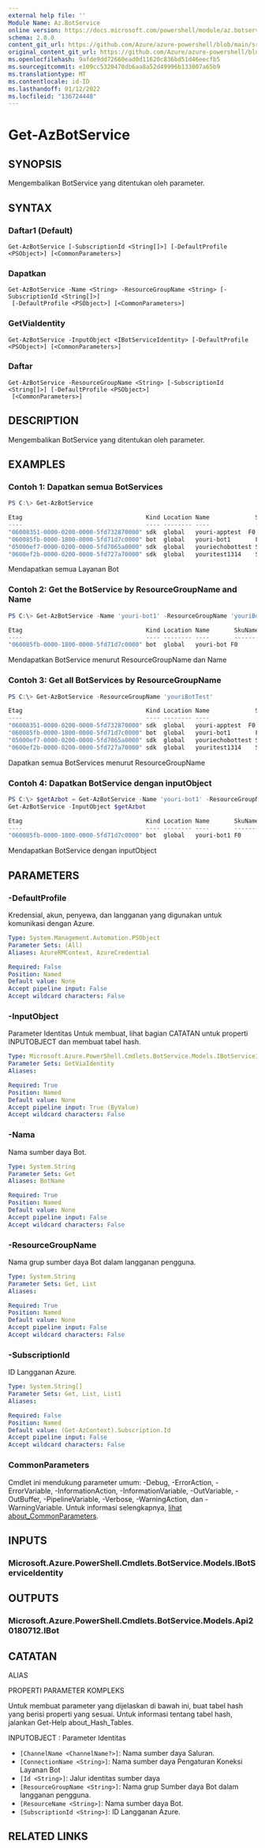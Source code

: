 ```yaml
---
external help file: ''
Module Name: Az.BotService
online version: https://docs.microsoft.com/powershell/module/az.botservice/get-azbotservice
schema: 2.0.0
content_git_url: https://github.com/Azure/azure-powershell/blob/main/src/BotService/help/Get-AzBotService.md
original_content_git_url: https://github.com/Azure/azure-powershell/blob/main/src/BotService/help/Get-AzBotService.md
ms.openlocfilehash: 9afde9dd72660ead0d11620c836bd51d46eecfb5
ms.sourcegitcommit: e109cc5320478db6aa8a52d49996b133007a65b9
ms.translationtype: MT
ms.contentlocale: id-ID
ms.lasthandoff: 01/12/2022
ms.locfileid: "136724448"
---
```

# Get-AzBotService

## SYNOPSIS
Mengembalikan BotService yang ditentukan oleh parameter.

## SYNTAX

### Daftar1 (Default)
```
Get-AzBotService [-SubscriptionId <String[]>] [-DefaultProfile <PSObject>] [<CommonParameters>]
```

### Dapatkan
```
Get-AzBotService -Name <String> -ResourceGroupName <String> [-SubscriptionId <String[]>]
 [-DefaultProfile <PSObject>] [<CommonParameters>]
```

### GetViaIdentity
```
Get-AzBotService -InputObject <IBotServiceIdentity> [-DefaultProfile <PSObject>] [<CommonParameters>]
```

### Daftar
```
Get-AzBotService -ResourceGroupName <String> [-SubscriptionId <String[]>] [-DefaultProfile <PSObject>]
 [<CommonParameters>]
```

## DESCRIPTION
Mengembalikan BotService yang ditentukan oleh parameter.

## EXAMPLES

### Contoh 1: Dapatkan semua BotServices
```powershell
PS C:\> Get-AzBotService

Etag                                   Kind Location Name             SkuName SkuTier Type
----                                   ---- -------- ----             ------- ------- ----
"06008351-0000-0200-0000-5fd732870000" sdk  global   youri-apptest  F0              Microsoft.BotService/botServices
"060085fb-0000-1800-0000-5fd71d7c0000" bot  global   youri-bot1       F0              Microsoft.BotService/botServices
"05000ef7-0000-0200-0000-5fd7065a0000" sdk  global   youriechobottest S1              Microsoft.BotService/botServices
"0600ef2b-0000-0200-0000-5fd727a70000" sdk  global   youritest1314    S1              Microsoft.BotService/botServices
```

Mendapatkan semua Layanan Bot

### Contoh 2: Get the BotService by ResourceGroupName and Name
```powershell
PS C:\> Get-AzBotService -Name 'youri-bot1' -ResourceGroupName 'youriBotTest'

Etag                                   Kind Location Name       SkuName SkuTier Type
----                                   ---- -------- ----       ------- ------- ----
"060085fb-0000-1800-0000-5fd71d7c0000" bot  global   youri-bot F0              Microsoft.BotService/botServices
```

Mendapatkan BotService menurut ResourceGroupName dan Name

### Contoh 3: Get all BotServices by ResourceGroupName
```powershell
PS C:\> Get-AzBotService -ResourceGroupName 'youriBotTest'

Etag                                   Kind Location Name             SkuName SkuTier Type
----                                   ---- -------- ----             ------- ------- ----
"06008351-0000-0200-0000-5fd732870000" sdk  global   youri-apptest  F0              Microsoft.BotService/botServices
"060085fb-0000-1800-0000-5fd71d7c0000" bot  global   youri-bot1       F0              Microsoft.BotService/botServices
"05000ef7-0000-0200-0000-5fd7065a0000" sdk  global   youriechobottest S1              Microsoft.BotService/botServices
"0600ef2b-0000-0200-0000-5fd727a70000" sdk  global   youritest1314    S1              Microsoft.BotService/botServices
```

Dapatkan semua BotServices menurut ResourceGroupName

### Contoh 4: Dapatkan BotService dengan inputObject
```powershell
PS C:\> $getAzbot = Get-AzBotService -Name 'youri-bot1' -ResourceGroupName 'youriBotTest'
Get-AzBotService -InputObject $getAzbot

Etag                                   Kind Location Name       SkuName SkuTier Type
----                                   ---- -------- ----       ------- ------- ----
"060085fb-0000-1800-0000-5fd71d7c0000" bot  global   youri-bot1 F0              Microsoft.BotService/botServices
```

Mendapatkan BotService dengan inputObject

## PARAMETERS

### -DefaultProfile
Kredensial, akun, penyewa, dan langganan yang digunakan untuk komunikasi dengan Azure.

```yaml
Type: System.Management.Automation.PSObject
Parameter Sets: (All)
Aliases: AzureRMContext, AzureCredential

Required: False
Position: Named
Default value: None
Accept pipeline input: False
Accept wildcard characters: False
```

### -InputObject
Parameter Identitas Untuk membuat, lihat bagian CATATAN untuk properti INPUTOBJECT dan membuat tabel hash.

```yaml
Type: Microsoft.Azure.PowerShell.Cmdlets.BotService.Models.IBotServiceIdentity
Parameter Sets: GetViaIdentity
Aliases:

Required: True
Position: Named
Default value: None
Accept pipeline input: True (ByValue)
Accept wildcard characters: False
```

### -Nama
Nama sumber daya Bot.

```yaml
Type: System.String
Parameter Sets: Get
Aliases: BotName

Required: True
Position: Named
Default value: None
Accept pipeline input: False
Accept wildcard characters: False
```

### -ResourceGroupName
Nama grup sumber daya Bot dalam langganan pengguna.

```yaml
Type: System.String
Parameter Sets: Get, List
Aliases:

Required: True
Position: Named
Default value: None
Accept pipeline input: False
Accept wildcard characters: False
```

### -SubscriptionId
ID Langganan Azure.

```yaml
Type: System.String[]
Parameter Sets: Get, List, List1
Aliases:

Required: False
Position: Named
Default value: (Get-AzContext).Subscription.Id
Accept pipeline input: False
Accept wildcard characters: False
```

### CommonParameters
Cmdlet ini mendukung parameter umum: -Debug, -ErrorAction, -ErrorVariable, -InformationAction, -InformationVariable, -OutVariable, -OutBuffer, -PipelineVariable, -Verbose, -WarningAction, dan -WarningVariable. Untuk informasi selengkapnya, [lihat about_CommonParameters](http://go.microsoft.com/fwlink/?LinkID=113216).

## INPUTS

### Microsoft.Azure.PowerShell.Cmdlets.BotService.Models.IBotServiceIdentity

## OUTPUTS

### Microsoft.Azure.PowerShell.Cmdlets.BotService.Models.Api20180712.IBot

## CATATAN

ALIAS

PROPERTI PARAMETER KOMPLEKS

Untuk membuat parameter yang dijelaskan di bawah ini, buat tabel hash yang berisi properti yang sesuai. Untuk informasi tentang tabel hash, jalankan Get-Help about_Hash_Tables.


INPUTOBJECT <IBotServiceIdentity> : Parameter Identitas
  - `[ChannelName <ChannelName?>]`: Nama sumber daya Saluran.
  - `[ConnectionName <String>]`: Nama sumber daya Pengaturan Koneksi Layanan Bot
  - `[Id <String>]`: Jalur identitas sumber daya
  - `[ResourceGroupName <String>]`: Nama grup Sumber daya Bot dalam langganan pengguna.
  - `[ResourceName <String>]`: Nama sumber daya Bot.
  - `[SubscriptionId <String>]`: ID Langganan Azure.

## RELATED LINKS

